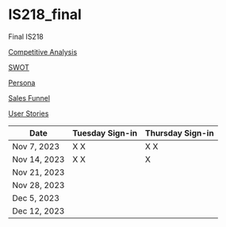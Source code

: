 # IS218_final
Final IS218

[Competitive Analysis](markups/competitive_analysis.md)

[SWOT](markups/swot.md)

[Persona](markups/persona.md)

[Sales Funnel](#)

[User Stories](#)


| Date       | Tuesday Sign-in | Thursday Sign-in |
|------------|-----------------|------------------|
| Nov 7, 2023|  X   X          |  X     X         |
| Nov 14, 2023| X   X          |  X               |
| Nov 21, 2023|                |                  |
| Nov 28, 2023|                |                  |
| Dec 5, 2023 |                |                  |
| Dec 12, 2023|                |                  | 
